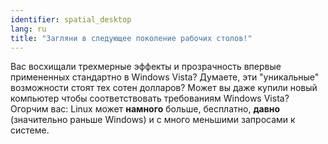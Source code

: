 ```yaml
---
identifier: spatial_desktop
lang: ru
title: "Загляни в следующее поколение рабочих столов!"
---
```



Вас восхищали трехмерные эффекты и прозрачность впервые примененных
стандартно в Windows Vista? Думаете, эти "уникальные" возможности стоят
тех сотен долларов? Может вы даже купили новый компьютер чтобы соответствовать
требованиям Windows Vista? Огорчим вас: Linux может <b>намного</b> больше,
бесплатно, <b>давно</b> (значительно раньше Windows) и с много меньшими
запросами к системе.

<? all_video_ids_from_file ();?>




